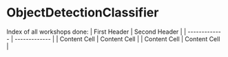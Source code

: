 # ObjectDetectionClassifier

Index of all workshops done:
| First Header  | Second Header |
| ------------- | ------------- |
| Content Cell  | Content Cell  |
| Content Cell  | Content Cell  |
